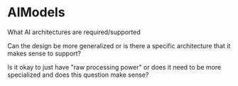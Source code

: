 # AIModels
What AI architectures are required/supported


Can the design be more generalized or is there a specific architecture that it makes sense to support? 

Is it okay to just have "raw processing power" or does it need to be more specialized and does this question make sense?
